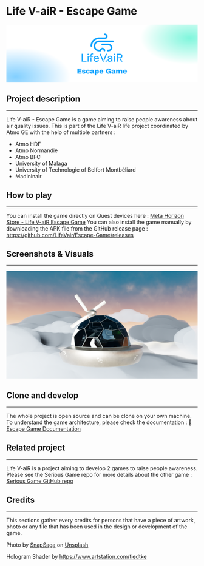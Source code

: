 # Life V-aiR - Escape Game
![Cover Image](GameVisuals/herocover.png)

## Project description
***
Life V-aiR - Escape Game is a game aiming to raise people awareness about air quality issues. This is part of the 
Life V-aiR life project coordinated by Atmo GE with the help of multiple partners : 
- Atmo HDF
- Atmo Normandie
- Atmo BFC
- University of Malaga
- University of Technologie of Belfort Montbéliard
- Madininair

## How to play 
***
You can install the game directly on Quest devices here : [Meta Horizon Store - Life V-aiR Escape Game](https://www.meta.com/fr-fr/experiences/escape-game-life-v-air/26147409298239772/)
You can also install the game manually by downloading the APK file from the GitHub release page : https://github.com/LifeVair/Escape-Game/releases 

## Screenshots & Visuals
***
![The Station Exterior](GameVisuals/Screenshot%201.png)
## Clone and develop
***
The whole project is open source and can be clone on your own machine. To understand the game architecture, please check the documentation : [📑 Escape Game Documentation](https://enormous-brass-728.notion.site/The-Serious-Game-Documentation-389fa67deccc4d729709bff68658ef38?pvs=4)
## Related project 
***
Life V-aiR is a project aiming to develop 2 games to raise people awareness. Please see the Serious Game repo for more details about the other game : <a href="https://github.com/LifeVair/Life-VaiR-Serious-Game">Serious Game GitHub repo</a>
## Credits 
***
This sections gather every credits for persons that have a piece of artwork, photo or any file that has been used in the design or development of the game.

Photo by <a href="https://unsplash.com/@catauggie?utm_content=creditCopyText&utm_medium=referral&utm_source=unsplash">SnapSaga</a> on <a href="https://unsplash.com/photos/a-rainbow-in-the-sky-over-a-field-bAym4VVqVJg?utm_content=creditCopyText&utm_medium=referral&utm_source=unsplash">Unsplash</a>

Hologram Shader by https://www.artstation.com/tiedtke 